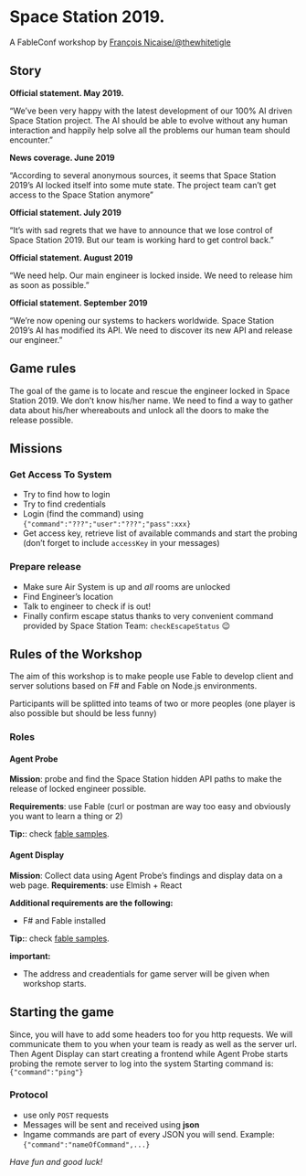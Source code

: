 # Space Station 2019. 
A FableConf workshop by [François Nicaise/@thewhitetigle](https://twitter.com/thewhitetigle)

## Story

**Official statement.  May 2019.**

“We’ve been very happy with the latest development of our 100% AI driven Space Station project. The AI should be able to evolve without any human interaction and happily help solve all the problems our human team should encounter.” 

**News coverage. June 2019**

“According to several anonymous sources, it seems that Space Station 2019’s AI locked itself into some mute state. The project team can’t get access to the Space Station anymore”

**Official statement. July 2019**

“It’s with sad regrets that we have to announce that we lose control of Space Station 2019. But our team is working hard to get control back.”

**Official statement. August 2019**

“We need help. Our main engineer is locked inside. We need to release him as soon as possible.”

**Official statement. September 2019**

“We’re now opening our systems to hackers worldwide. Space Station 2019’s AI has modified its API. We need to discover its new API and release our engineer.”

## Game rules
The goal of the game is to locate and rescue the engineer locked in Space Station 2019. We don’t know his/her name. We need to find a way to gather data about his/her whereabouts and unlock all the doors to make the release possible. 

## Missions

### Get Access To System
  - Try to find how to login
  - Try to find credentials 
  - Login (find the command) using `{"command":"???";"user":"???";"pass":xxx}`
  - Get access key, retrieve list of available commands and start the probing (don’t forget to include ``accessKey`` in your messages)

### Prepare release
  - Make sure Air System is up and *all* rooms are unlocked
  - Find Engineer’s location
  - Talk to engineer to check if is out!
  - Finally confirm escape status thanks to very convenient command provided by Space Station Team: ``checkEscapeStatus`` :wink:

## Rules of the Workshop 

The aim of this workshop is to make people use Fable to develop client and server solutions based on F# and Fable on Node.js environments.

Participants will be splitted into teams of two or more peoples (one player is also possible but should be less funny)

### Roles



#### Agent Probe
**Mission**: probe and find the Space Station hidden API paths to make the release of locked engineer possible. 

**Requirements**: use Fable (curl or postman are way too easy and obviously you want to learn a thing or 2)

**Tip:**: check [fable samples](https://github.com/fable-compiler/fable2-samples).
  

#### Agent Display
**Mission**: Collect data using Agent Probe’s findings and display data on a web page.
**Requirements**: use Elmish + React 

**Additional requirements are the following:**
- F# and Fable installed

**Tip:**: check [fable samples](https://github.com/fable-compiler/fable2-samples).

**important:** 
  - The address and creadentials for  game server will be given when workshop starts.

## Starting the game

Since, you will have to add some headers too for you http requests. We will communicate them to you when your team is ready as well as the server url.
Then Agent Display can start creating a frontend while Agent Probe starts probing the remote server to log into the system
Starting command is: ``{"command":"ping"}``

### Protocol

- use only ``POST`` requests
- Messages will be sent and received using **json**
- Ingame commands are part of every JSON you will send. Example: ``{"command":"nameOfCommand",...}``

*Have fun and good luck!* 
